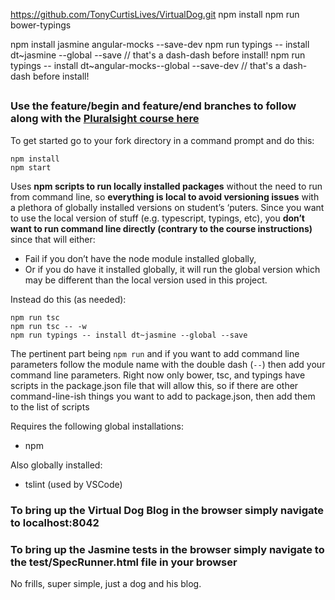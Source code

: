 https://github.com/TonyCurtisLives/VirtualDog.git
npm install
npm run bower-typings 

npm install jasmine angular-mocks --save-dev
npm run typings -- install dt~jasmine --global --save  // that's a dash-dash before install!
npm run typings -- install dt~angular-mocks--global --save-dev  // that's a dash-dash before install!
 
##

### Use the **feature/begin** and **feature/end** branches to follow along with the [Pluralsight course here](https://www.pluralsight.com/courses/javascript-jasmine-typescript) 

To get started go to your fork directory in a command prompt and do this:

```
npm install
npm start
```

Uses **npm scripts to run locally installed packages** without the need to run from command line, so **everything is local to avoid versioning issues** with a plethora of globally installed versions on student’s ‘puters. 
Since you want to use the local version of stuff (e.g. typescript, typings, etc), you **don’t want to run command line directly (contrary to the course instructions)** since that will either:
- Fail if you don’t have the node module installed globally, 
- Or if you do have it installed globally, it will run the global version which may be different than the local version used in this project.

Instead do this (as needed):
```
npm run tsc 
npm run tsc -- -w
npm run typings -- install dt~jasmine --global --save
```

The pertinent part being `npm run` and if you want to add command line parameters follow the module name with the double dash (`--`) then add your command line parameters.
Right now only bower, tsc, and typings have scripts in the package.json file that will allow this, so if there are other command-line-ish things you want to add to package.json, then add them to the list of scripts
 
Requires the following global installations:

- npm

Also globally installed:

- tslint (used by VSCode) 

### To bring up the Virtual Dog Blog in the browser simply navigate to localhost:8042

### To bring up the Jasmine tests in the browser simply navigate to the test/SpecRunner.html file in your browser

No frills, super simple, just a dog and his blog.